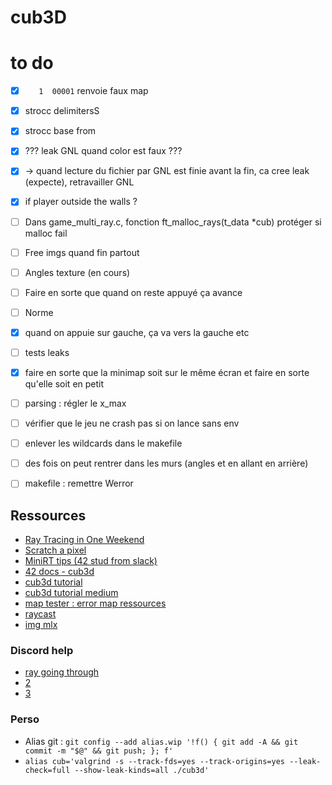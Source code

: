 # cub3D

# to do
- [x] `   1  00001` renvoie faux map
- [x] strocc delimitersS
- [x] strocc base from
- [x] ??? leak GNL quand color est faux ???
- [x] -> quand lecture du fichier par GNL est finie avant la fin, ca cree leak (expecte), retravailler GNL
- [x] if player outside the walls ?
- [ ] Dans game_multi_ray.c, fonction ft_malloc_rays(t_data *cub) protéger si malloc fail
- [ ] Free imgs quand fin partout
- [ ] Angles texture (en cours)
- [ ] Faire en sorte que quand on reste appuyé ça avance
- [ ] Norme
- [x] quand on appuie sur gauche, ça va vers la gauche etc
- [ ] tests leaks
- [x] faire en sorte que la minimap soit sur le même écran et faire en sorte qu'elle soit en petit
- [ ] parsing : régler le x_max
- [ ] vérifier que le jeu ne crash pas si on lance sans env
- [ ] enlever les wildcards dans le makefile
- [ ] des fois on peut rentrer dans les murs (angles et en allant en arrière)
- [ ] makefile : remettre Werror


## Ressources
* [Ray Tracing in One Weekend](https://raytracing.github.io/books/RayTracingInOneWeekend.html)
* [Scratch a pixel](https://www.scratchapixel.com/)
* [MiniRT tips (42 stud from slack)](https://github.com/RubenNijhuis/Mini-Ray-Tracer/blob/main/minirt_tips.md)
* [42 docs - cub3d](https://harm-smits.github.io/42docs/projects/cub3d)
* [cub3d tutorial](https://hackmd.io/@nszl/H1LXByIE2)
* [cub3d tutorial medium](https://medium.com/@afatir.ahmedfatir/cub3d-tutorial-af5dd31d2fcf)
* [map tester : error map ressources](https://github.com/DevJ2K/cub3d_map_tester.git)
* [raycast](https://www.permadi.com/tutorial/raycast/rayc7.html)
* [img mlx](https://github.com/keuhdall/images_example)

### Discord help
* [ray going through](https://discord.com/channels/774300457157918772/785407528971272203/810551909475680276)
* [2](https://discord.com/channels/774300457157918772/785407528971272203/810153344433520663)
* [3](https://discord.com/channels/774300457157918772/785407528971272203/892801483047858266)

### Perso
* Alias git : ```git config --add alias.wip '!f() { git add -A && git commit -m "$@" && git push; }; f'```
* ```alias cub='valgrind -s --track-fds=yes --track-origins=yes --leak-check=full --show-leak-kinds=all ./cub3d'```